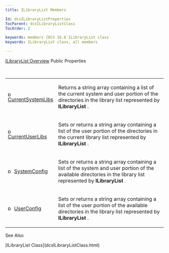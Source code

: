 ```yaml
---
title: ILibraryList Members

Id: dcsILibraryListProperties
TocParent: dcsILibraryListClass
TocOrder: 2

keywords: members [DCS 16.0 ILibraryList class
keywords: ILibraryList class, all members

---
```


[ILibraryList Overview](dcsILibraryListClass.html) 
Public Properties

<br />

<table class="dtTABLE" id="table4" x-use-null-cells="x-use-null-cells" style="border-spacing: 0px" cellspacing="0">
          <colgroup span="1">
            <col span="1" style="WIDTH: 30%" />
            <col span="1" style="WIDTH: 70%" />
          </colgroup>
          <tr>
            <td colspan="1" rowspan="1">

<img height="16" alt="public property" src="../Images/property.bmp" width="16" border="0" /> [CurrentSystemLibs](dcsILibraryListClassCurrentSystemLibsProperty.html)
</td>
            <td colspan="1" rowspan="1">

Returns a string array containing a list of the current system and user portion of the directories in the library list represented by **ILibraryList** . 
</td>
          </tr>
          <tr>
            <td colspan="1" rowspan="1">

<img height="16" alt="public property" src="../Images/property.bmp" width="16" border="0" /> [CurrentUserLibs](dcsILibraryListClassCurrentUserLibsProperty.html)
</td>
            <td colspan="1" rowspan="1">

Sets or returns a string array containing a list of the user portion of the directories in the current library list represented by **ILibraryList** . 
</td>
          </tr>
          <tr>
            <td colspan="1" rowspan="1">

<img height="16" alt="public property" src="../Images/property.bmp" width="16" border="0" /> [SystemConfig](dcsILibraryListClassSystemConfigProperty.html)
</td>
            <td colspan="1" rowspan="1">

Sets or returns a string array containing a list of the system and user portion of the available directories in the library list represented by **ILibraryList** .
</td>
          </tr>
          <tr>
            <td colspan="1" rowspan="1">

<img height="16" alt="public property" src="../Images/property.bmp" width="16" border="0" /> [UserConfig](dcsILibraryListClassUserConfigProperty.html)
</td>
            <td colspan="1" rowspan="1">

Sets or returns a string array containing a list of the user portion of the available directories in the library list represented by **ILibraryList** .
</td>
          </tr>
</table>

See Also

<dl />
      [ILibraryList Class](dcsILibraryListClass.html)

